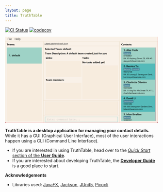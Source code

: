 ```yaml
---
layout: page
title: TruthTable
---
```


[![CI Status](https://github.com/se-edu/addressbook-level3/workflows/Java%20CI/badge.svg)](https://github.com/se-edu/addressbook-level3/actions)
[![codecov](https://codecov.io/gh/nus-cs2103-AY2223S1/tp/branch/master/graph/badge.svg?token=A2FU6P932B)](https://codecov.io/gh/nus-cs2103-AY2223S1/tp)

![Ui](images/Ui.png)

**TruthTable is a desktop application for managing your contact details.** While it has a GUI (Graphical User Interface), most of the user interactions happen using a CLI (Command Line Interface).

* If you are interested in using TruthTable, head over to the [_Quick Start_ section of the **User Guide**](UserGuide.html#quick-start).
* If you are interested about developing TruthTable, the [**Developer Guide**](DeveloperGuide.html) is a good place to start.


**Acknowledgements**

* Libraries used: [JavaFX](https://openjfx.io/), [Jackson](https://github.com/FasterXML/jackson), [JUnit5](https://github.com/junit-team/junit5), [Picocli](https://picocli.info/)
